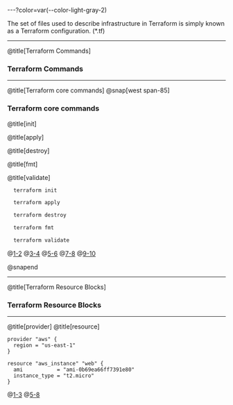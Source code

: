 ---?color=var(--color-light-gray-2)

The set of files used to describe infrastructure in Terraform is simply known as a Terraform configuration. (*.tf)

---
@title[Terraform Commands]
### Terraform Commands

---
@title[Terraform core commands]
@snap[west span-85]
### Terraform core commands

@title[init]

@title[apply]

@title[destroy]

@title[fmt]

@title[validate]


```bash
  terraform init

  terraform apply

  terraform destroy

  terraform fmt

  terraform validate
```

@[1-2](init)
@[3-4](apply)
@[5-6](destroy)
@[7-8](fmt)
@[9-10](validate)

@snapend

---
@title[Terraform Resource Blocks]
### Terraform Resource Blocks

---
@title[provider]
@title[resource]
```
provider "aws" {
  region = "us-east-1"
}

resource "aws_instance" "web" {
  ami           = "ami-0b69ea66ff7391e80"
  instance_type = "t2.micro"
}
```
@[1-3](provider)
@[5-8](resource)
